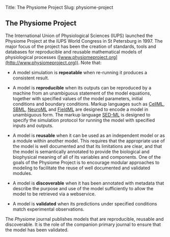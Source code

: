 Title: The Physiome Project
Slug: physiome-project

The Physiome Project
--------------------
The International Union of Physiological Sciences (IUPS) launched the Physiome Project at the IUPS World Congress in St Petersburg in 1997. The major focus of the project has been the creation of standards, tools and databases for reproducible and reusable mathematical models of physiological processes ([www.physiomeproject.org](http://www.physiomeproject.org)). Note that:

* A model simulation is **repeatable** when re-running it produces a consistent result. 

* A model is **reproducible** when its outputs can be reproduced by a machine from an unambiguous statement of the model equations, together with specified values of the model parameters, initial conditions and boundary conditions. Markup languages such as [CellML](https://cellml.org), [SBML](http://sbml.org), [NeuroML](https://neuroml.org) and [FieldML](http://fieldml.org) are designed to encode a model in unambiguous form. The markup language [SED-ML](http://sed-ml.org) is designed to specify the simulation protocol for running the model with specified inputs and outputs.

* A model is **reusable** when it can be used as an independent model or as a module within another model. This requires that the appropriate use of the model is well documented and that its limitations are clear, and that the model is semantically annotated to provide the biological and biophysical meaning of all of its variables and components. One of the goals of the Physiome Project is to encourage modular approaches to modeling to facilitate the reuse of well documented and validated modules.

* A model is **discoverable** when it has been annotated with metadata that describe the purpose and use of the model sufficiently to allow the model to be retrieved via a webservice.

* A model is **validated** when its predictions under specified conditions match experimental observations.

The *Physiome* journal publishes models that are reproducible, reusable and discoverable. It is the role of the companion primary journal to ensure that the model has been validated.
